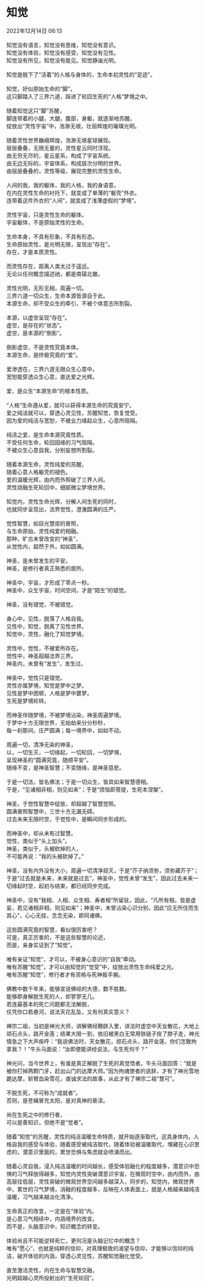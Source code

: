 # 知觉

2022年12月14日 06:13<br>
  <br>
知觉没有语言，知觉没有思维，知觉没有意识。<br>
知觉没有体验，知觉没有感受，知觉没有见性。<br>
知觉没有所见，知觉没有能见。知觉静谧光明。<br>
  <br>
知觉是脱下了“活着”的人格与身体的，生命本初灵性的“足迹”。<br>
  <br>
知觉，好似原始生命的“脚”。<br>
这只脚踏入了三界六道，踩进了轮回生死的“人格”梦境之中。<br>
  <br>
随着知觉这只“脚”苏醒，<br>
脚连带着的小腿，大腿，腹部，身躯，就逐渐地苏醒。<br>
绽放出“灵性宇宙”中，浩渺无垠，壮丽辉煌的璀璨光明。<br>
  <br>
随着灵性世界巍峨辉煌，浩渺无垠星球展现。<br>
层层叠叠，无限无量的，灵性星云同时浮现。<br>
由无穷无尽的，星云星系，构成了宇宙系统。<br>
由无边无际的，宇宙体系，构成层次分明的世界。<br>
由层层叠叠的，灵性等级，展现完整的灵性生命。<br>
  <br>
人间的我，我的躯体，我的人格，我的身语意。<br>
在内在灵性生命的衬托下，就变成了单薄的“躯壳”外衣。<br>
连带着这件外衣的“人间”，就变成了浅薄虚假的“梦境”。<br>
  <br>
灵性宇宙，只是灵性生命的躯体。<br>
宇宙躯体，不是原始灵性的生命。<br>
  <br>
生命本身，不具有形象，不具有形态。<br>
生命原始灵性，是光明无限，呈现出“存在”。<br>
存在，才是本质灵性。<br>
  <br>
而灵性存在，距离人类太过于遥远。<br>
无论以任何概念描述祂，都是南辕北辙。<br>
  <br>
灵性光明，无形无相，周遍一切。<br>
三界六道一切众生，生命本源皆源自于此。<br>
本源生命，却不受众生的牵引，不被个体意志所割裂。<br>
  <br>
本源，以虚空呈现“存在”。<br>
虚空，是存在的“状态”。<br>
虚空，是本源的“倒影”。<br>
  <br>
倒影虚空，不是灵性究竟本体。<br>
本源生命，是终极究竟的“爱”。<br>
  <br>
爱渗透在，三界六道无限众生心意中。<br>
宽恕能穿透众生心意，直达爱之光辉。<br>
  <br>
爱，是众生“本源生命”的根本性质。<br>
  <br>
“人格”生命遵从爱，就可以获得本源生命的究竟安宁。<br>
爱之纯洁就可以，穿透心灵见性，苏醒知觉，恢复觉受。<br>
因为爱的纯洁与宽恕，不被业力缘起众生，心意所阻隔。<br>
  <br>
纯洁之爱，是生命本源究竟性质。<br>
不受任何生命，轮回因缘的习气阻隔。<br>
不被众生心意自我，分别妄想所割裂。<br>
  <br>
随着本源生命，灵性纯爱的苏醒。<br>
随着心意人格躯壳的褪色。<br>
爱的温暖光辉，由内而外照破了三界人间。<br>
灵性烧融生死轮回中，细腻微尘梦境世界。<br>
  <br>
知觉内，灵性生命光辉，分解人间生死的同时，<br>
也就同步呈现出，法界觉性，澄澈圆满的庄严。<br>
  <br>
觉性智慧，如目光慧炬的普照，<br>
与生命原始，灵性纯爱的相融。<br>
那种，旷古未曾改变的“神圣”，<br>
从觉性内，超然于外，如如圆满。<br>
  <br>
神圣，是未曾发生的平安。<br>
神圣，是修行者真正熟悉的居所。<br>
  <br>
神圣中，宇宙，才形成了零点一秒。<br>
神圣中，众生宇宙，时间空间，才是“陌生”的错觉。<br>
  <br>
神圣，没有错觉，不被错觉。<br>
  <br>
身心中，见性，脱落了人格自我。<br>
见性中，知觉，脱离了见性世界。<br>
知觉中，灵性，融化了知觉梦境。<br>
  <br>
灵性中，觉性，不被爱所存在。<br>
觉性中，神圣超越法界三界。<br>
神圣内，未曾有“发生”，发生过。<br>
  <br>
神圣中，觉性只是错觉。<br>
灵性亦属梦境，知觉是梦中之梦。<br>
见性是梦中困顿，人格是梦中噩梦。<br>
生死是梦境轮转。<br>
  <br>
而神圣伴随梦境，不被梦境沾染，神圣周遍梦境。<br>
于梦中十方无限世界，无始劫来分分秒秒，<br>
每一刹那间，庄严圆满；每一境界中，如如不动。<br>
  <br>
周遍一切，清净无染的神圣，<br>
以，一切生灭，一切缘起，一切轮回，一切梦境，<br>
呈现神圣的“圆满究竟，随顺平安”。<br>
随缘不变，是神圣智慧；不变随缘，是神圣慈悲。<br>
  <br>
于是一切法，皆名佛法；于是一切众生，皆具如来智慧德相。<br>
于是，“见诸相非相，则见如来”；于是“烦恼即菩提，生死本涅槃”。<br>
  <br>
神圣，于觉性智慧中绽放，却超越了智慧觉照。<br>
圆满普照智慧中，三世十方无漏无碍。<br>
过去未来无限时空，于觉性中，是瞬间同步形成的。<br>
  <br>
而神圣中，却从未有过智慧。<br>
觉性，类似于“头上加头”。<br>
神圣，类似于，头被砍掉的人，<br>
不可能再说：“我的头被砍掉了。”<br>
  <br>
神圣，没有内外没有大小，周遍一切清净寂灭，于是“芥子纳须弥，须弥藏芥子”；于是“过去就是未来，未来就是过去”，神圣中，觉性未曾“发生”，因此过去未来一切缘起时空，起初与结束，都已经同步完成。<br>
  <br>
神圣中，没有“我相、人相、众生相、寿者相”所留驻，因此，“凡所有相，皆是虚妄，若见诸相非相，则见如来”；神圣中，未曾沾染心识分别，因此“应无所住而生其心”，心心无挂，念念无染，即同诸佛。<br>
  <br>
这些圆满究竟的智慧，看似很厉害吧？<br>
可是，真正厉害的，不是这些智慧的论述，<br>
而是，亲身实证到了“知觉”。<br>
  <br>
唯有亲证“知觉”，才可以，不被身心意识的“自我”牵动。<br>
唯有苏醒“知觉”，才可以由知觉的“觉受”中，绽放出灵性生命纯爱之光。<br>
唯有苏醒“知觉”，修行者才有资格与死神扳手腕。<br>
  <br>
佛教中数千年来，能够宣说佛经的大德，数不胜数。<br>
能够即身解脱生死的人，却寥寥无几。<br>
若连最基本的死亡问题都无法解脱，<br>
任凭你口若悬河，说法天花乱坠，又有何真实意义？<br>
  <br>
禅宗二祖，当初是神光大师，讲解佛经鞭辟入里，讲法时虚空中天女散花，大地上顽石点头，路开金莲；结果大限一到，依旧被黑白无常用铁链子拴了脖子走，神光情急之下大声疾呼：“我说佛法时，天女散花，顽石点头，路开金莲，你们怎敢拘拿我？！”牛头马面说：“汝即便能讲经说法，与生死何干？”<br>
  <br>
神光问，当今世界上，有谁是真正解脱了生死的真觉悟者。牛头马面回答：“就是被你打掉两颗门牙，赶出山门的达摩大师。”因为拘魂使者的说辞，才有了神光雪地跪达摩，斩臂血染雪花，虔诚求法的故事，从此才有了禅宗二祖“慧可”。<br>
  <br>
不脱生死，不可称为“成就者”。<br>
否则，是苍蝇冒充太阳，是对真神的亵渎。<br>
  <br>
尚在生死之中的修行者，<br>
可以是善知识，但绝不是“觉者”。<br>
  <br>
随着“知觉”的苏醒，灵性的纯洁温暖生命特质，就开始逐渐取代，这具身体内，人格自我的感受与体验，随着感受被纯洁取代，随着体验被温暖取代，埋藏在心识思虑的，潜意识里面的，累世恐惧与焦虑就会喷涌而出。<br>
  <br>
随着心灵自我，浸入纯洁温暖的时间越长，感受体验融化的程度越多，潜意识中恐惧的习气释放得越多，知觉内灵性突破潜意识宇宙，在微观时空中，由内而外，由高层往低层，灵性突破的微观世界空间越多越深入，同步的，知觉内，微观世界中，累世的习气梦境，消融的程度越多，反映在人体表面上，就是人格越来越纯洁温暖，习气越来越淡化清净。<br>
  <br>
生命真正的改变，一定是在“体验”内。<br>
是心意习气相续中，内涵境界的改变。<br>
而不是，头脑意识中，知识概念的转变。<br>
  <br>
体验尚且不可能逆转死亡，更何况是头脑记忆中的概念？<br>
唯有“愿心”，也就是纯粹的信仰，对真理极致的渴望与信仰，才能够以信仰的纯洁，破开体验的内涵，穿透心灵见性，苏醒知觉融化觉受。<br>
  <br>
直至激活灵性，内在生命与智慧交融，<br>
光明超越心灵所投射出的“生死轮回”。<br>